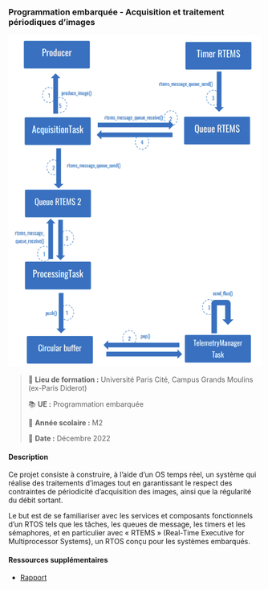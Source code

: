 ### Programmation embarquée - Acquisition et traitement périodiques d’images
![rtos-img.png](rtos-img.png)
> :school: **Lieu de formation :** Université Paris Cité, Campus Grands Moulins (ex-Paris Diderot)
> 
> :books: **UE :** Programmation embarquée 
> 
> :pushpin: **Année scolaire :** M2
> 
> :calendar: **Date :** Décembre 2022 

#### Description
Ce projet consiste à construire, à l’aide d’un OS temps réel, un système qui réalise des traitements d’images tout en garantissant le respect des contraintes de périodicité d’acquisition des images, ainsi que la régularité du débit sortant.

Le but est de se familiariser avec les services et composants fonctionnels d’un RTOS tels que les tâches, les queues de message, les timers et les sémaphores, et en particulier avec « RTEMS » (Real-Time Executive for Multiprocessor Systems), un RTOS conçu pour les systèmes embarqués.

#### Ressources supplémentaires
- [Rapport](rapport_FR.pdf)

